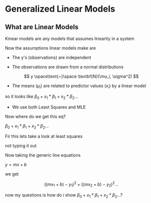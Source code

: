 # Generalized Linear Models

## What are Linear Models

Kinear models are any models that assumes linearity in a system

Now the assumptions linear models make are

- The y's (observations) are independent

- The observations are drawn from a normal distributions

$$
y \space\text{~}\space \textbf{N}(\mu_i, \sigma^2)
$$

- The means ($\mu_i$) are related to predictor values ($x_i$) by a linear model

so it looks like $\beta_0 + x_1 * \beta_1 + x_2 * \beta_2 ...$

- We use both Least Squares and MLE

Now where do we get this eq?

$\beta_0 + x_1 * \beta_1 + x_2 * \beta_2 ...$

Fir this lets take a look at least squares

not typing it out

Now taking the generic line equations

$y = mx + b$

we get

$$
((mx_1 + b) - y_1)^2 + ((mx_2 + b) - y_2)^2 ...
$$

now my questions is how do i show $\beta_0 + x_1 * \beta_1 + x_2 * \beta_2 ...$?